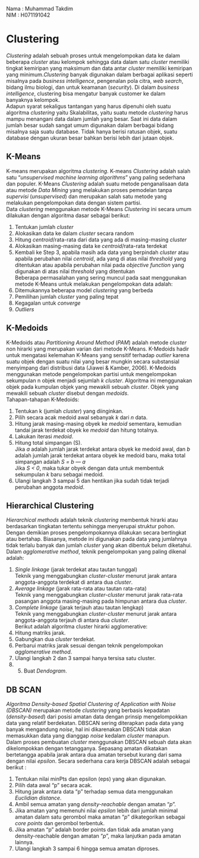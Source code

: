 Nama  : Muhammad Takdim  
NIM   : H071191042  

# Clustering  
*Clustering* adalah sebuah proses untuk mengelompokan data ke dalam beberapa *cluster* atau kelompok sehingga data dalam satu *cluster* memiliki tingkat kemiripan yang maksimum dan data antar *cluster* memiliki kemiripan yang minimum.*Clustering* banyak digunakan dalam berbagai aplikasi seperti misalnya pada *business intelligence*, pengenalan pola citra, *web search*, bidang ilmu biologi, dan untuk keamanan (*security*). Di dalam *business intelligence*, clustering bisa mengatur banyak customer ke dalam banyaknya kelompok.  
Adapun syarat sekaligus tantangan yang harus dipenuhi oleh suatu algoritma *clustering* yaitu Skalabilitas, yaitu suatu metode *clustering* harus mampu menangani data dalam jumlah yang besar. Saat ini data dalam jumlah besar sudah sangat umum digunakan dalam berbagai bidang misalnya saja suatu database. Tidak hanya berisi ratusan objek, suatu database dengan ukuran besar bahkan berisi lebih dari jutaan objek.  

## K-Means  
K-means merupakan algoritma *clustering*. K-means *Clustering* adalah salah satu “*unsupervised machine learning algorithms*” yang paling sederhana dan populer. K-Means *Clustering* adalah suatu metode penganalisaan data atau metode *Data Mining* yang melakukan proses pemodelan tanpa *supervisi* (*unsupervised*) dan merupakan salah satu metode yang melakukan pengelompokan data dengan sistem partisi.  
Data *clustering* menggunakan metode K-Means *Clustering* ini secara umum dilakukan dengan algoritma dasar sebagai berikut:  
1. Tentukan jumlah *cluster*  
2. Alokasikan data ke dalam *cluster* secara random  
3. Hitung *centroid*/rata-rata dari data yang ada di masing-masing *cluster*  
4. Alokasikan masing-masing data ke *centroid*/rata-rata terdekat  
5. Kembali ke Step 3, apabila masih ada data yang berpindah *cluster* atau apabila perubahan nilai *centroid*, ada yang di atas nilai *threshold* yang ditentukan atau apabila perubahan nilai pada *objective function* yang digunakan di atas nilai *threshold* yang ditentukan  
Beberapa permasalahan yang sering muncul pada saat menggunakan metode K-Means untuk melakukan pengelompokan data adalah:  
1. Ditemukannya beberapa model *clustering* yang berbeda  
2. Pemilihan jumlah *cluster* yang paling tepat  
3. Kegagalan untuk *converge*  
4. *Outliers*  

## K-Medoids
K-Medoids atau *Partitioning Around Method* (*PAM*) adalah metode *cluster* non hirarki yang merupakan varian dari metode K-Means. K-Medoids hadir untuk mengatasi kelemahan K-Means yang sensitif terhadap *outlier* karena suatu objek dengan suatu nilai yang besar mungkin secara substansial menyimpang dari distribusi data (Jiawei & Kamber, 2006). K-Medoids menggunakan metode pengelompokan partisi untuk mengelompokan sekumpulan n objek menjadi sejumlah *k cluster*. Algoritma ini menggunakan objek pada kumpulan objek yang mewakili sebuah *cluster*. Objek yang mewakili sebuah *cluster* disebut dengan *medoids*.  
Tahapan-tahapan K-Medoids:  
1. Tentukan k (jumlah *cluster*) yang diinginkan.  
2. Pilih secara acak medoid awal sebanyak *k* dari *n* data.  
3. Hitung jarak masing-masing obyek ke *medoid* sementara, kemudian tandai jarak terdekat obyek ke *medoid* dan hitung totalnya.  
4. Lakukan iterasi *medoid*.  
5. Hitung total simpangan (S).  
Jika *a* adalah jumlah jarak terdekat antara obyek ke medoid awal, dan *b* adalah jumlah jarak terdekat antara obyek ke medoid baru, maka total simpangan adalah *S = b — a*  
Jika *S < 0*, maka tukar obyek dengan data untuk membentuk sekumpulan *k* baru sebagai medoid.  
6. Ulangi langkah 3 sampai 5 dan hentikan jika sudah tidak terjadi perubahan anggota *medoid*.

## Hierarchical Clustering  
*Hierarchical methods* adalah teknik *clustering* membentuk hirarki atau berdasarkan tingkatan tertentu sehingga menyerupai struktur pohon. Dengan demikian proses pengelompokannya dilakukan secara bertingkat atau bertahap. Biasanya, metode ini digunakan pada data yang jumlahnya tidak terlalu banyak dan jumlah *cluster* yang akan dibentuk belum diketahui.  
Dalam *agglomerative method*, teknik pengelompokan yang paling dikenal adalah:  
1. *Single linkage* (jarak terdekat atau tautan tunggal)  
Teknik yang menggabungkan *cluster-cluster* menurut jarak antara anggota-anggota terdekat di antara dua *cluster*.  
2. *Average linkage* (jarak rata-rata atau tautan rata-rata)  
Teknik yang menggabungkan *cluster-cluster* menurut jarak rata-rata pasangan anggota masing-masing pada himpunan antara dua *cluster*.  
3. *Complete linkage* (jarak terjauh atau tautan lengkap)  
Teknik yang menggabungkan *cluster-cluster* menurut jarak antara anggota-anggota terjauh di antara dua *cluster*.  
Berikut adalah algoritma cluster hirarki agglomerative:  
1. Hitung matriks jarak.  
2. Gabungkan dua *cluster* terdekat.  
3. Perbarui matriks jarak sesuai dengan teknik pengelompokan *agglomerative method*.
4. Ulangi langkah 2 dan 3 sampai hanya tersisa satu cluster.  
5. 5. Buat *Dendogram*.  


## DB SCAN  
*Algoritma Density-based Spatial Clustering of Application with Noise (DBSCAN)* merupakan metode *clustering* yang berbasis kepadatan (*density-based*) dari posisi amatan data dengan prinsip mengelompokkan data yang relatif berdekatan. DBSCAN sering diterapkan pada data yang banyak mengandung *noise*, hal ini dikarenakan DBSCAN tidak akan memasukkan data yang dianggap *noise* kedalam *cluster* manapun.  
Dalam proses pembuatan *cluster* menggunakan DBSCAN sebuah data akan dikelompokkan dengan tetangganya. Sepasang amatan dikatakan bertetangga apabila jarak antara dua amatan tersebut kurang dari sama dengan nilai *epsilon*. Secara sederhana cara kerja DBSCAN adalah sebagai berikut :
1. Tentukan nilai minPts dan epsilon (eps) yang akan digunakan.
2. Pilih data awal “p” secara acak.
3. Hitung jarak antara data “p” terhadap semua data menggunakan *Euclidian distance*.
4. Ambil semua amatan yang *density-reachable* dengan amatan “*p*”.
5. Jika amatan yang memenuhi nilai *epsilon* lebih dari jumlah minimal amatan dalam satu gerombol maka amatan “*p*” dikategorikan sebagai *core points* dan gerombol terbentuk.
6. Jika amatan “p” adalah border points dan tidak ada amatan yang density-reachable dengan amatan “*p*”, maka lanjutkan pada amatan lainnya.
7. Ulangi langkah 3 sampai 6 hingga semua amatan diproses.
